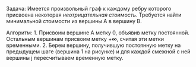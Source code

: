 Задача:
	Имеется произвольный граф к каждому ребру которого присвоена некоторая *неотрицательная стоимость*. Требуется найти минимальной стоимости из вершины A в вершину B. 
	
Алгоритм:
	1. Присвоим вершине A метку 0, объявив метку постоянной. Остальным вершинам присвоим метку +**∞**, считая эти метки временными.
	2. Берем вершину, получившую постоянную метку на предыдущем шаге (вершина 1 на рисунке) и для каждой смежной с ней вершины j пересчитываем временную метку. 
